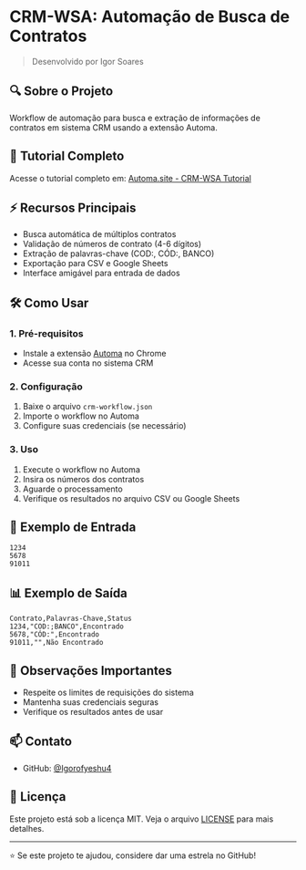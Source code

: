 # CRM-WSA: Automação de Busca de Contratos
> Desenvolvido por Igor Soares

## 🔍 Sobre o Projeto
Workflow de automação para busca e extração de informações de contratos em sistema CRM usando a extensão Automa.

## 🚀 Tutorial Completo
Acesse o tutorial completo em: [Automa.site - CRM-WSA Tutorial](https://automa.site)

## ⚡ Recursos Principais
- Busca automática de múltiplos contratos
- Validação de números de contrato (4-6 dígitos)
- Extração de palavras-chave (COD:, CÓD:, BANCO)
- Exportação para CSV e Google Sheets
- Interface amigável para entrada de dados

## 🛠️ Como Usar

### 1. Pré-requisitos
- Instale a extensão [Automa](https://chrome.google.com/webstore/detail/automa/infppggnoaenmfagbfknfkancpbljcca) no Chrome
- Acesse sua conta no sistema CRM

### 2. Configuração
1. Baixe o arquivo `crm-workflow.json`
2. Importe o workflow no Automa
3. Configure suas credenciais (se necessário)

### 3. Uso
1. Execute o workflow no Automa
2. Insira os números dos contratos
3. Aguarde o processamento
4. Verifique os resultados no arquivo CSV ou Google Sheets

## 📝 Exemplo de Entrada
```
1234
5678
91011
```

## 📊 Exemplo de Saída
```csv
Contrato,Palavras-Chave,Status
1234,"COD:;BANCO",Encontrado
5678,"CÓD:",Encontrado
91011,"",Não Encontrado
```

## 📌 Observações Importantes
- Respeite os limites de requisições do sistema
- Mantenha suas credenciais seguras
- Verifique os resultados antes de usar

## 📫 Contato
- GitHub: [@Igorofyeshu4](https://github.com/Igorofyeshu4)

## 📄 Licença
Este projeto está sob a licença MIT. Veja o arquivo [LICENSE](LICENSE) para mais detalhes.

---
⭐ Se este projeto te ajudou, considere dar uma estrela no GitHub!
